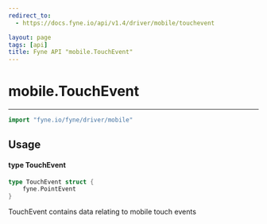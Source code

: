 ```yaml
---
redirect_to:
  - https://docs.fyne.io/api/v1.4/driver/mobile/touchevent

layout: page
tags: [api]
title: Fyne API "mobile.TouchEvent"
---
```



# mobile.TouchEvent
---
```go
import "fyne.io/fyne/driver/mobile"
```

## Usage

#### type TouchEvent

```go
type TouchEvent struct {
	fyne.PointEvent
}
```

TouchEvent contains data relating to mobile touch events
